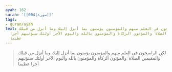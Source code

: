 ```yaml
---
ayah: 162
surah: '[[004|سورة]]'
tags:
- quran/ayah
text: لكن الراسخون في العلم منهم والمؤمنون يؤمنون بما أنزل إليك وما أنزل من قبلك ۚ
  والمقيمين الصلاة ۚ والمؤتون الزكاة والمؤمنون بالله واليوم الآخر أولئك سنؤتيهم أجرا
  عظيما
---
```

> لكن الراسخون في العلم منهم والمؤمنون يؤمنون بما أنزل إليك وما أنزل من قبلك ۚ والمقيمين الصلاة ۚ والمؤتون الزكاة والمؤمنون بالله واليوم الآخر أولئك سنؤتيهم أجرا عظيما
